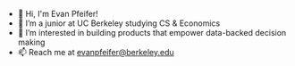 <!--
**evanpfeifer/evanpfeifer** is a ✨ _special_ ✨ repository because its `README.md` (this file) appears on your GitHub profile.

Here are some ideas to get you started:

- 🔭 I’m currently working on ...
- 🌱 I’m currently learning ...
- 👯 I’m looking to collaborate on ...
- 🤔 I’m looking for help with ...
- 💬 Ask me about ...
- 📫 How to reach me: ...
- 😄 Pronouns: ...
- ⚡ Fun fact: ...
-->

- 👋 Hi, I'm Evan Pfeifer!
- 🌱 I’m a junior at UC Berkeley studying CS & Economics
- 🔭 I’m interested in building products that empower data-backed decision making
- 📫 Reach me at evanpfeifer@berkeley.edu

